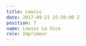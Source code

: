 ```yaml
---
title: Lewiss
date: 2017-09-21 15:50:00 Z
position: 7
name: Lewiss Le Vice
role: Imprimeur
---
```


